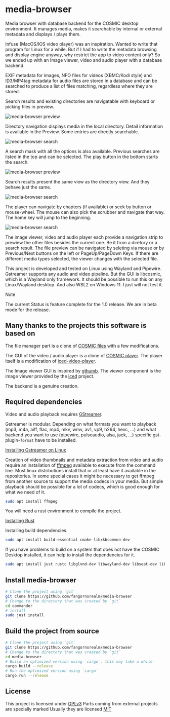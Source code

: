 # media-browser

Media browser with database backend for the COSMIC desktop environment. It manages media, makes it searchable by internal or external metadata and displays / plays them.

Infuse (MacOS/IOS video player) was an inspiration. Wanted to write that program for Linux for a while. But if I had to write the metadata browsing and display engine anyway, why restrict the app to video content only? So we ended up with an Image viewer, video and audio player with a database backend.

EXIF metadata for images, NFO files for videos (XBMC/Kodi style) and ID3/MP4tag metadata for audio files are stored in a database and can be searched to produce a list of files matching, regardless where they are stored.

Search results and existing directories are navigatable with keyboard or picking files in preview.

![media-browser preview](res/media-browsewr.png)

Directory navigation displays media in the local directory. Detail information is available in the Preview. Some entries are directly searchable.

![media-browser search](res/media-browsesr.png)

A search mask with all the options is also available. Previous searches are listed in the top and can be selected. The play button in the bottom starts the search.

![media-browser preview](res/media-browsear.png)

Search results present the same view as the directory view. And they behave just the same.

![media-browser search](res/media-browsepr.png)

The player can navigate by chapters (if available) or seek by button or mouse-wheel. The mouse can also pick the scrubber and navigate that way. The home key will jump to the beginning.

![media-browser search](res/media-browseor.png)

The image viewer, video and audio player each provide a navigation strip to prewiew the other files besides the current one. Be it from a diretory or a search result. The file preview can be navigated by seleting via mouse or by Previous/Next buttons on the left or PageUp/PageDown Keys. If there are different media types selected, the viewer changes with the selected file.

This project is developed and tested on Linux using Wayland and Pipewire. Gstreamer supports any audio and video pipeline. But the GUI is libcosmic, which is a Wayland only framework. It should be possible to run this on any Linux/Wayland desktop. And also WSL2 on Windows 11. I just will not test it.

> [!NOTE]
> The current Status is feature complete for the 1.0 release. We are in beta mode for the release.

## Many thanks to the projects this software is based on

The file manager part is a clone of [COSMIC files](https://github.com/pop-os/cosmic-files) with a few modifications.

The GUI of the video / audio player is a clone of [COSMIC player](https://github.com/pop-os/cosmic-player). The player itself is a modification of [iced-video-player](https://github.com/jazzfool/iced_video_player).

The Image viewer GUI is inspired by [gthumb](https://gitlab.gnome.org/GNOME/gthumb). The viewer component is the image viewer provided by the [iced](https://github.com/iced-rs/iced) project.

The backend is a genuine creation.

## Required dependencies

Video and audio playback requires [GStreamer](https://gstreamer.freedesktop.org/).

Gstreamer is modular. Depending on what formats you want to playback (mp3, m4a, aiff, flac, mp4, mkv, wmv, av1, vp9, h264, hevc, ...) and what backend you want to use (pipewire, pulseaudio, alsa, jack, ...) specific gst-plugin-`format` have to be installed.

[Installing Gstreamer on Linux](https://gstreamer.freedesktop.org/documentation/installing/on-linux.html?gi-language=c)

Creation of video thumbnails and metadata extraction from video and audio require an installation of [ffmpeg](https://www.ffmpeg.org/) available to execute from the command line. Most linux distributions install that or at least have it available in the repositories. In some special cases it might be necessary to get ffmpeg from another source to support the media codecs in your media. But simple playback should be possible for a lot of codecs, which is good enough for what we need of it.

```sh
sudo apt install ffmpeg
```

You will need a rust environment to compile the project.

[Installing Rust](https://www.rust-lang.org/tools/install)

Installing build dependencies.

```sh
sudo apt install build-essential cmake libxkbcommon-dev
```

If you have problems to build on a system that does not have the COSMIC Desktop installed, it can help to install the dependencies for it.

```sh
sudo apt install just rustc libglvnd-dev libwayland-dev libseat-dev libxkbcommon-dev libinput-dev udev dbus libdbus-1-dev libsystemd-dev libpixman-1-dev libssl-dev libflatpak-dev libpulse-dev pop-launcher libexpat1-dev libfontconfig-dev libfreetype-dev mold cargo libgbm-dev libclang-dev libpipewire-0.3-dev libpam0g-dev -y
```

## Install media-browser

```sh
# Clone the project using `git`
git clone https://github.com/fangornsrealm/media-browser
# Change to the directory that was created by `git`
cd commander
# install
sudo just install
```

## Build the project from source

```sh
# Clone the project using `git`
git clone https://github.com/fangornsrealm/media-browser
# Change to the directory that was created by `git`
cd media-browser
# Build an optimized version using `cargo`, this may take a while
cargo build --release
# Run the optimized version using `cargo`
cargo run --release
```

## License

This project is licensed under [GPLv3](LICENSE)
Parts coming from external projects are specially marked
Usually they are licensed [MIT](http://opensource.org/licenses/MIT)

